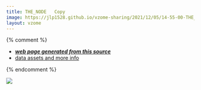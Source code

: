 ```yaml
---
title: THE_NODE   Copy
image: https://jlp1528.github.io/vzome-sharing/2021/12/05/14-55-00-THE_NODE%20-@50Copy/THE_NODE%20-%20Copy.png
layout: vzome
---
```


{% comment %}
 - [***web page generated from this source***][post]
 - [data assets and more info][github]

[post]: <https://jlp1528.github.io/vzome-sharing/2021/12/05/THE_NODE%20-%20Copy-14-55-00.html>
[github]: <https://github.com/jlp1528/vzome-sharing/tree/main/2021/12/05/14-55-00-THE_NODE - Copy/>
{% endcomment %}

<vzome-viewer style="width: 100%; height: 65vh;"
       src="https://jlp1528.github.io/vzome-sharing/2021/12/05/14-55-00-THE_NODE - Copy/THE_NODE - Copy.vZome" >
  <img src="https://jlp1528.github.io/vzome-sharing/2021/12/05/14-55-00-THE_NODE - Copy/THE_NODE - Copy.png" />
</vzome-viewer>

